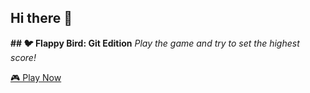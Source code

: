 ## Hi there 👋
**## 🐦 Flappy Bird: Git Edition**
*Play the game and try to set the highest score!*

[🎮 Play Now](https://SazidCH.github.io/flappy-bird-game/)


<!--
**SazidCH/SazidCH** is a ✨ _special_ ✨ repository because its `README.md` (this file) appears on your GitHub profile.

Here are some ideas to get you started:

- 🔭 I’m currently working on ...
- 🌱 I’m currently learning ...
- 👯 I’m looking to collaborate on ...
- 🤔 I’m looking for help with ...
- 💬 Ask me about ...
- 📫 How to reach me: ...
- 😄 Pronouns: ...
- ⚡ Fun fact: ...
-->

